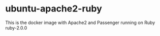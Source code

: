 
# ubuntu-apache2-ruby

This is the docker image with Apache2 and Passenger running on Ruby ruby-2.0.0

